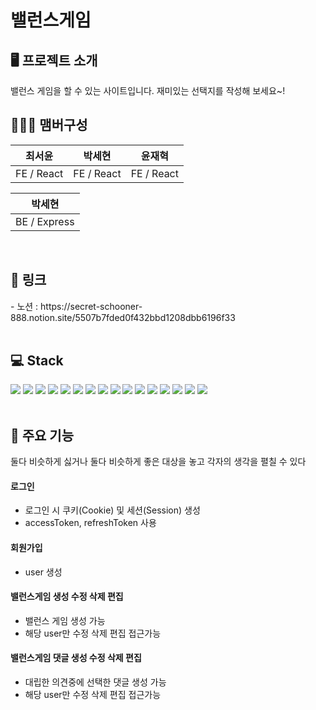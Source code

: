 
# 밸런스게임


## 🖥️ 프로젝트 소개
밸런스 게임을 할 수 있는 사이트입니다. 재미있는 선택지를 작성해 보세요~!
<br>


## 🧑‍🤝‍🧑 맴버구성
|최서윤|박세현|윤재혁|
|---|---|---|
|FE / React|FE / React|FE / React|

|박세현|
|---|
|BE / Express|

<br/>

## 📌 링크
<div>
  - 노션 : https://secret-schooner-888.notion.site/5507b7fded0f432bbd1208dbb6196f33
</div>
<br/>

## 💻 Stack
<div>
  <img src="https://img.shields.io/badge/nextdotjs-000000?style=for-the-badge&logo=nextdotjs&logoColor=white"/>
  <img src="https://img.shields.io/badge/react-61DAFB?style=for-the-badge&logo=react&logoColor=white">  
  <img src="https://img.shields.io/badge/reactquery-FF4154?style=for-the-badge&logo=reactquery&logoColor=white"/>
  <img src="https://img.shields.io/badge/styledcomponents-DB7093?style=for-the-badge&logo=styledcomponents&logoColor=white">
  <img src="https://img.shields.io/badge/axios-5A29E4?style=for-the-badge&logo=axios&logoColor=white">
<img src="https://img.shields.io/badge/amazonec2-FF9900?style=for-the-badge&logo=amazonec2&logoColor=white">
   <img src="https://img.shields.io/badge/sutoudio3t-7AF66?style=for-the-badge&logo=sutoudio3t&logoColor=white">
  <img src="https://img.shields.io/badge/mongoose-880000?style=for-the-badge&logo=mongoose&logoColor=white">
  <img src="https://img.shields.io/badge/mongodb-47A248?style=for-the-badge&logo=mongodb&logoColor=white">
  <img src="https://img.shields.io/badge/visualstudiocode-007ACC?style=for-the-badge&logo=visualstudiocode&logoColor=white">
  <img src="https://img.shields.io/badge/yarn-2C8EBB?style=for-the-badge&logo=yarn&logoColor=white">
  <img src="https://img.shields.io/badge/vercel-000000?style=for-the-badge&logo=vercel&logoColor=white">
  <img src="https://img.shields.io/badge/HTTPS-FF5E00?style=for-the-badge&logo=HTTPS&logoColor=white"/>
  <img src="https://img.shields.io/badge/github-181717?style=for-the-badge&logo=github&logoColor=white">
  <img src="https://img.shields.io/badge/postman-FF6C37?style=for-the-badge&logo=postman&logoColor=white">
  <img src="https://img.shields.io/badge/notion-000000?style=for-the-badge&logo=notion&logoColor=white">
</div>
<br/>

## 📌 주요 기능
둘다 비슷하게 싫거나 둘다 비슷하게 좋은 대상을 놓고 각자의 생각을 펼칠 수 있다
#### 로그인
- 로그인 시 쿠키(Cookie) 및 세션(Session) 생성
- accessToken, refreshToken 사용
#### 회원가입 
- user 생성
#### 밸런스게임 생성 수정 삭제 편집
- 밸런스 게임 생성 가능
- 해당 user만 수정 삭제 편집 접근가능
#### 밸런스게임 댓글 생성 수정 삭제 편집
- 대립한 의견중에 선택한 댓글 생성 가능
- 해당 user만 수정 삭제 편집 접근가능
